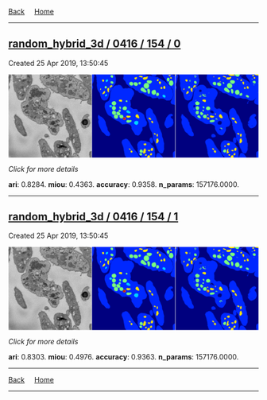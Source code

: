 
[Back](..)&nbsp;&nbsp;&nbsp;&nbsp;&nbsp;[Home](https://leapmanlab.github.io/snapshots)

---

<div class="summary"><a href="0"><h2>random_hybrid_3d / 0416 / 154 / 0</h2></a><p>Created 25 Apr 2019, 13:50:45
</p><a href="0"><img src="0/media/summary.png" align="center"></a><p>
<i>Click for more details</i>
</p></div>

**ari**: 0.8284. **miou**: 0.4363. **accuracy**: 0.9358. **n_params**: 157176.0000. 

---

<div class="summary"><a href="1"><h2>random_hybrid_3d / 0416 / 154 / 1</h2></a><p>Created 25 Apr 2019, 13:50:45
</p><a href="1"><img src="1/media/summary.png" align="center"></a><p>
<i>Click for more details</i>
</p></div>

**ari**: 0.8303. **miou**: 0.4976. **accuracy**: 0.9363. **n_params**: 157176.0000. 

---

[Back](..)&nbsp;&nbsp;&nbsp;&nbsp;&nbsp;[Home](https://leapmanlab.github.io/snapshots)

---